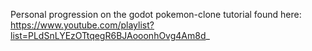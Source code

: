 Personal progression on the godot pokemon-clone tutorial found here:
https://www.youtube.com/playlist?list=PLdSnLYEzOTtqegR6BJAooonhOvg4Am8d_

